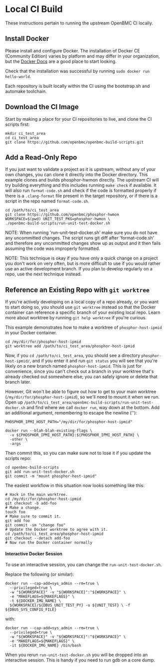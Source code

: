 # Local CI Build

These instructions pertain to running the upstream OpenBMC CI locally.

## Install Docker

Please install and configure Docker. The installation of Docker CE (Community
Edition) varies by platform and may differ in your organization, but the
[Docker Docs](https://docs.docker.com/install/) are a good place to start
looking.

Check that the installation was successful by running `sudo docker run
hello-world`.

Each repository is built locally within the CI using the bootstrap.sh and
automake toolchain.

## Download the CI Image

Start by making a place for your CI repositories to live, and clone the CI
scripts first:

```
mkdir ci_test_area
cd ci_test_area
git clone https://github.com/openbmc/openbmc-build-scripts.git
```

## Add a Read-Only Repo

If you just want to validate a project as it is upstream, without any of your
own changes, you can clone it directly into the Docker directory. This example
clones and builds phosphor-hwmon directly. The upstream CI will try building
everything and this includes running `make check` if available. It will also run
`format-code.sh` and check if the code is formatted properly if there is a
`.clang-format` file present in the target repository, or if there is a script
in the repo named `format-code.sh`.

```
cd /path/to/ci_test_area
git clone https://github.com/openbmc/phosphor-hwmon
WORKSPACE=$(pwd) UNIT_TEST_PKG=phosphor-hwmon \
./openbmc-build-scripts/run-unit-test-docker.sh
```

NOTE: When running 'run-unit-test-docker.sh' make sure you do not have any
uncommitted changes. The script runs git diff after 'format-code.sh' and
therefore any uncommitted changes show up as output and it then fails assuming
the code was improperly formatted.

NOTE: This technique is okay if you have only a quick change on a project you
don't work on very often, but is more difficult to use if you would rather use
an active development branch. If you plan to develop regularly on a repo, use
the next technique instead.

## Reference an Existing Repo with `git worktree`

If you're actively developing on a local copy of a repo already, or you want to
start doing so, you should use `git worktree` instead so that the Docker
container can reference a specific branch of your existing local repo. Learn
more about worktree by running `git help worktree` if you're curious.

This example demonstrates how to make a worktree of `phosphor-host-ipmid` in
your Docker container.

```
cd /my/dir/for/phosphor-host-ipmid
git worktree add /path/to/ci_test_area/phosphor-host-ipmid
```

Now, if you `cd /path/to/ci_test_area`, you should see a directory
`phosphor-host-ipmid/`, and if you enter it and run `git status` you will see
that you're likely on a new branch named `phosphor-host-ipmid`. This is just for
convenience, since you can't check out a branch in your worktree that's already
checked out somewhere else; you can safely ignore or delete that branch later.

However, Git won't be able to figure out how to get to your main worktree
(`/my/dir/for/phosphor-host-ipmid`), so we'll need to mount it when we run. Open
up `/path/to/ci_test_area/openbmc-build-scripts/run-unit-test-docker.sh` and
find where we call `docker run`, way down at the bottom. Add an additional
argument, remembering to escape the newline ('\'):

```
PHOSPHOR_IPMI_HOST_PATH="/my/dir/for/phosphor-host-ipmid"

docker run --blah-blah-existing-flags \
  -v ${PHOSPHOR_IPMI_HOST_PATH}:${PHOSPHOR_IPMI_HOST_PATH} \
  -other \
  -args
```

Then commit this, so you can make sure not to lose it if you update the scripts
repo:

```
cd openbmc-build-scripts
git add run-unit-test-docker.sh
git commit -m "mount phosphor-host-ipmid"
```

The easiest workflow in this situation now looks something like this:

```
# Hack in the main worktree.
cd /my/dir/for/phosphor-host-ipmid
git checkout -b add-foo
# Make a change.
touch foo
# Make sure to commit it.
git add foo
git commit -sm "change foo"
# Update the Docker worktree to agree with it.
cd /path/to/ci_test_area/phosphor-host-ipmid
git checkout --detach add-foo
# Now run the Docker container normally
```

#### Interactive Docker Session

To use an interactive session, you can change the `run-unit-test-docker.sh`.

Replace the following (or similar):

```
docker run --cap-add=sys_admin --rm=true \
  --privileged=true \
  -w "${WORKSPACE}" -v "${WORKSPACE}":"${WORKSPACE}" \
  -e "MAKEFLAGS=${MAKEFLAGS}" \
  -t ${DOCKER_IMG_NAME} \
  ${WORKSPACE}/${DBUS_UNIT_TEST_PY} -u ${UNIT_TEST} \ -f ${DBUS_SYS_CONFIG_FILE}
```

with:

```
docker run --cap-add=sys_admin --rm=true \
  --privileged=true \
  -w "${WORKSPACE}" -v "${WORKSPACE}":"${WORKSPACE}" \
  -e "MAKEFLAGS=${MAKEFLAGS}" \
  -it ${DOCKER_IMG_NAME} /bin/bash
```

When you rerun `run-unit-test-docker.sh` you will be dropped into an interactive
session. This is handy if you need to run gdb on a core dump.
